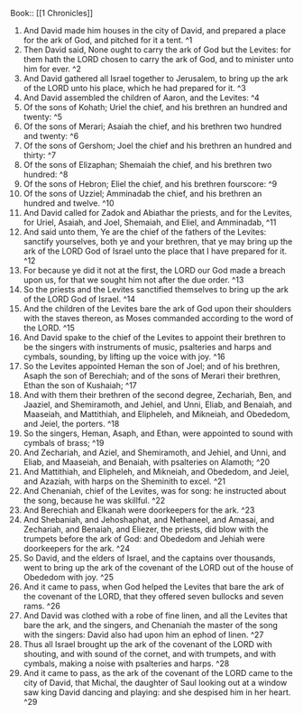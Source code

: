  Book:: [[1 Chronicles]]
 1. And David made him houses in the city of David, and prepared a place for the ark of God, and pitched for it a tent. ^1
 2. Then David said, None ought to carry the ark of God but the Levites: for them hath the LORD chosen to carry the ark of God, and to minister unto him for ever. ^2
 3. And David gathered all Israel together to Jerusalem, to bring up the ark of the LORD unto his place, which he had prepared for it. ^3
 4. And David assembled the children of Aaron, and the Levites: ^4
 5. Of the sons of Kohath; Uriel the chief, and his brethren an hundred and twenty: ^5
 6. Of the sons of Merari; Asaiah the chief, and his brethren two hundred and twenty: ^6
 7. Of the sons of Gershom; Joel the chief and his brethren an hundred and thirty: ^7
 8. Of the sons of Elizaphan; Shemaiah the chief, and his brethren two hundred: ^8
 9. Of the sons of Hebron; Eliel the chief, and his brethren fourscore: ^9
 10. Of the sons of Uzziel; Amminadab the chief, and his brethren an hundred and twelve. ^10
 11. And David called for Zadok and Abiathar the priests, and for the Levites, for Uriel, Asaiah, and Joel, Shemaiah, and Eliel, and Amminadab, ^11
 12. And said unto them, Ye are the chief of the fathers of the Levites: sanctify yourselves, both ye and your brethren, that ye may bring up the ark of the LORD God of Israel unto the place that I have prepared for it. ^12
 13. For because ye did it not at the first, the LORD our God made a breach upon us, for that we sought him not after the due order. ^13
 14. So the priests and the Levites sanctified themselves to bring up the ark of the LORD God of Israel. ^14
 15. And the children of the Levites bare the ark of God upon their shoulders with the staves thereon, as Moses commanded according to the word of the LORD. ^15
 16. And David spake to the chief of the Levites to appoint their brethren to be the singers with instruments of music, psalteries and harps and cymbals, sounding, by lifting up the voice with joy. ^16
 17. So the Levites appointed Heman the son of Joel; and of his brethren, Asaph the son of Berechiah; and of the sons of Merari their brethren, Ethan the son of Kushaiah; ^17
 18. And with them their brethren of the second degree, Zechariah, Ben, and Jaaziel, and Shemiramoth, and Jehiel, and Unni, Eliab, and Benaiah, and Maaseiah, and Mattithiah, and Elipheleh, and Mikneiah, and Obededom, and Jeiel, the porters. ^18
 19. So the singers, Heman, Asaph, and Ethan, were appointed to sound with cymbals of brass; ^19
 20. And Zechariah, and Aziel, and Shemiramoth, and Jehiel, and Unni, and Eliab, and Maaseiah, and Benaiah, with psalteries on Alamoth; ^20
 21. And Mattithiah, and Elipheleh, and Mikneiah, and Obededom, and Jeiel, and Azaziah, with harps on the Sheminith to excel. ^21
 22. And Chenaniah, chief of the Levites, was for song: he instructed about the song, because he was skillful. ^22
 23. And Berechiah and Elkanah were doorkeepers for the ark. ^23
 24. And Shebaniah, and Jehoshaphat, and Nethaneel, and Amasai, and Zechariah, and Benaiah, and Eliezer, the priests, did blow with the trumpets before the ark of God: and Obededom and Jehiah were doorkeepers for the ark. ^24
 25. So David, and the elders of Israel, and the captains over thousands, went to bring up the ark of the covenant of the LORD out of the house of Obededom with joy. ^25
 26. And it came to pass, when God helped the Levites that bare the ark of the covenant of the LORD, that they offered seven bullocks and seven rams. ^26
 27. And David was clothed with a robe of fine linen, and all the Levites that bare the ark, and the singers, and Chenaniah the master of the song with the singers: David also had upon him an ephod of linen. ^27
 28. Thus all Israel brought up the ark of the covenant of the LORD with shouting, and with sound of the cornet, and with trumpets, and with cymbals, making a noise with psalteries and harps. ^28
 29. And it came to pass, as the ark of the covenant of the LORD came to the city of David, that Michal, the daughter of Saul looking out at a window saw king David dancing and playing: and she despised him in her heart. ^29
